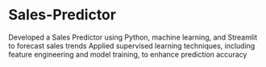 # Sales-Predictor
Developed a Sales Predictor using Python, machine learning, and Streamlit to forecast sales trends Applied supervised learning techniques, including feature engineering and model training, to enhance prediction accuracy
